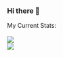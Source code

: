 ### Hi there 👋

My Current Stats: <br>
<br>
![](https://github-readme-stats.vercel.app/api?username=RichardKessler&show_icons=true&theme=radical)<br>
![](https://github-readme-stats.vercel.app/api/top-langs/?username=RichardKessler&show_icons=true&theme=radical)


<!--
**RichardKessler/RichardKEssler** is a ✨ _special_ ✨ repository because its `README.md` (this file) appears on your GitHub profile.

Here are some ideas to get you started:

- 🔭 I’m currently working on ...
- 🌱 I’m currently learning ...
- 👯 I’m looking to collaborate on ...
- 🤔 I’m looking for help with ...
- 💬 Ask me about ...
- 📫 How to reach me: ...
- 😄 Pronouns: ...
- ⚡ Fun fact: ...
-->
